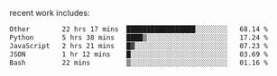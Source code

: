 
<!--<img width="1415" height="100" alt="blu" src="https://github.com/rdsilva01/rdsilva01/assets/101207588/deb060e5-d035-4f09-b511-e3f50605b207">-->

<!-- \> Enthusiastic about developing and building solutions <br>
\> Computer Science and Engineering @ UBI -->

<!-- <a href="https://www.rodrigosilva.live/">personal website</a> 🏁 -->

<!-- ![](https://komarev.com/ghpvc/?username=rdsilva01) -->

recent work includes:
<!--START_SECTION:waka-->

```txt
Other        22 hrs 17 mins  █████████████████░░░░░░░░   68.14 %
Python       5 hrs 38 mins   ████▒░░░░░░░░░░░░░░░░░░░░   17.24 %
JavaScript   2 hrs 21 mins   █▓░░░░░░░░░░░░░░░░░░░░░░░   07.23 %
JSON         1 hr 12 mins    █░░░░░░░░░░░░░░░░░░░░░░░░   03.69 %
Bash         22 mins         ▒░░░░░░░░░░░░░░░░░░░░░░░░   01.16 %
```

<!--END_SECTION:waka-->

